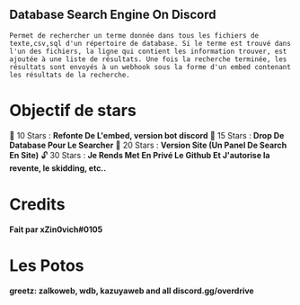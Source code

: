 ## Database Search Engine On Discord

```Permet de rechercher un terme donnée dans tous les fichiers de texte,csv,sql d'un répertoire de database. Si le terme est trouvé dans l'un des fichiers, la ligne qui contient les information trouver, est ajoutée à une liste de résultats. Une fois la recherche terminée, les résultats sont envoyés à un webhook sous la forme d'un embed contenant les résultats de la recherche.```

# Objectif de stars

🎈 10 Stars : **Refonte De L'embed, version bot discord**
🎄 15 Stars : **Drop De Database Pour Le Searcher**
💎 20 Stars : **Version Site (Un Panel De Search En Site)**
🔓 30 Stars : **Je Rends Met En Privé Le Github Et J'autorise la revente, le skidding, etc..**

# Credits

**Fait par xZin0vich#0105**

# Les Potos

**greetz: zalkoweb, wdb, kazuyaweb and all discord.gg/overdrive**
